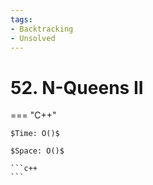 ```yaml
---
tags:
- Backtracking
- Unsolved
---
```



# 52. N-Queens II

=== "C++"

    $Time: O()$

    $Space: O()$

    ```c++
    ```